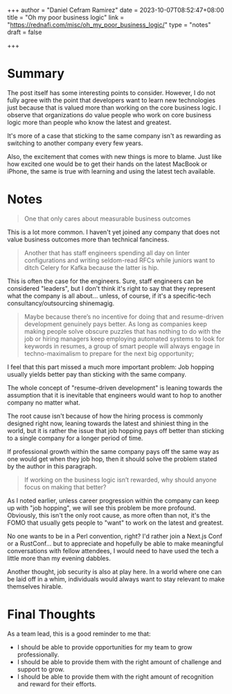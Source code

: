 +++
author = "Daniel Cefram Ramirez"
date = 2023-10-07T08:52:47+08:00
title = "Oh my poor business logic"
link = "https://rednafi.com/misc/oh_my_poor_business_logic/"
type = "notes"
draft = false

+++

# Summary

The post itself has some interesting points to consider. However, I do not fully agree with the point that developers want to learn new technologies just because that is valued more than working on the core business logic. I observe that organizations do value people who work on core business logic more than people who know the latest and greatest.

It's more of a case that sticking to the same company isn't as rewarding as switching to another company every few years.

Also, the excitement that comes with new things is more to blame. Just like how excited one would be to get their hands on the latest MacBook or iPhone, the same is true with learning and using the latest tech available.

# Notes

> One that only cares about measurable business outcomes

This is a lot more common. I haven't yet joined any company that does not value business outcomes more than technical fanciness.

> Another that has staff engineers spending all day on linter configurations and writing seldom-read RFCs while juniors want to ditch Celery for Kafka because the latter is hip.

This is often the case for the engineers. Sure, staff engineers can be considered "leaders", but I don't think it's right to say that they represent what the company is all about... unless, of course, if it's a specific-tech consultancy/outsourcing shinemagig.

> Maybe because there’s no incentive for doing that and resume-driven development genuinely pays better. As long as companies keep making people solve obscure puzzles that has nothing to do with the job or hiring managers keep employing automated systems to look for keywords in resumes, a group of smart people will always engage in techno-maximalism to prepare for the next big opportunity;

I feel that this part missed a much more important problem: Job hopping usually yields better pay than sticking with the same company.

The whole concept of "resume-driven development" is leaning towards the assumption that it is inevitable that engineers would want to hop to another company no matter what.

The root cause isn't because of how the hiring process is commonly designed right now, leaning towards the latest and shiniest thing in the world, but it is rather the issue that job hopping pays off better than sticking to a single company for a longer period of time.

If professional growth within the same company pays off the same way as one would get when they job hop, then it should solve the problem stated by the author in this paragraph.

> If working on the business logic isn’t rewarded, why should anyone focus on making that better?

As I noted earlier, unless career progression within the company can keep up with "job hopping", we will see this problem be more profound. Obviously, this isn't the only root cause, as more often than not, it's the FOMO that usually gets people to "want" to work on the latest and greatest.

No one wants to be in a Perl convention, right? I'd rather join a Next.js Conf or a RustConf... but to appreciate and hopefully be able to make meaningful conversations with fellow attendees, I would need to have used the tech a little more than my evening dabbles.

Another thought, job security is also at play here. In a world where one can be laid off in a whim, individuals would always want to stay relevant to make themselves hirable.

# Final Thoughts

As a team lead, this is a good reminder to me that:

- I should be able to provide opportunities for my team to grow professionally.
- I should be able to provide them with the right amount of challenge and support to grow.
- I should be able to provide them with the right amount of recognition and reward for their efforts.
